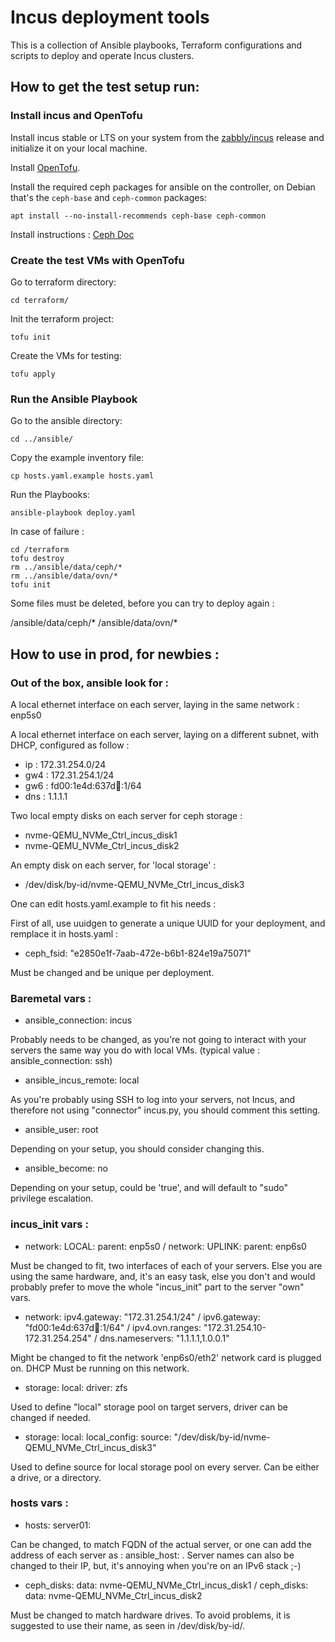 # Incus deployment tools

This is a collection of Ansible playbooks, Terraform configurations and scripts to deploy and operate Incus clusters.

## How to get the test setup run:

### Install incus and OpenTofu
Install incus stable or LTS on your system from the [zabbly/incus](https://github.com/zabbly/incus) release and initialize it on your local machine.

Install [OpenTofu](https://opentofu.org/docs/intro/install/).

Install the required ceph packages for ansible on the controller, on Debian that's the `ceph-base` and `ceph-common` packages:
```
apt install --no-install-recommends ceph-base ceph-common
```
Install instructions : [Ceph Doc](https://docs.ceph.com/en/latest/install/get-packages/)


### Create the test VMs with OpenTofu
Go to terraform directory:
```
cd terraform/
```

Init the terraform project:
```
tofu init
```

Create the VMs for testing:
```
tofu apply
```

### Run the Ansible Playbook
Go to the ansible directory:
```
cd ../ansible/
```

Copy the example inventory file:
```
cp hosts.yaml.example hosts.yaml
```

Run the Playbooks:
```
ansible-playbook deploy.yaml
```

In case of failure : 

```
cd /terraform
tofu destroy
rm ../ansible/data/ceph/*
rm ../ansible/data/ovn/*
tofu init
```

Some files must be deleted, before you can try to deploy again : 

/ansible/data/ceph/*
/ansible/data/ovn/*


## How to use in prod, for newbies : 

### Out of the box, ansible look for : 

A local ethernet interface on each server, laying in the same network : enp5s0

A local ethernet interface on each server, laying on a different subnet, with DHCP, configured as follow : 


  - ip : 172.31.254.0/24
  - gw4 : 172.31.254.1/24
  - gw6 : fd00:1e4d:637d:1234::1/64
  - dns : 1.1.1.1

Two local empty disks on each server for ceph storage : 

  - nvme-QEMU_NVMe_Ctrl_incus_disk1
  - nvme-QEMU_NVMe_Ctrl_incus_disk2

An empty disk on each server, for 'local storage' : 

  - /dev/disk/by-id/nvme-QEMU_NVMe_Ctrl_incus_disk3

One can edit hosts.yaml.example to fit his needs : 

First of all, use uuidgen to generate a unique UUID for your deployment, and remplace it in hosts.yaml : 

  - ceph_fsid: "e2850e1f-7aab-472e-b6b1-824e19a75071"

Must be changed and be unique per deployment.

  ### Baremetal vars : 

  - ansible_connection: incus


Probably needs to be changed, as you're not going to interact with your servers the same way you do with local VMs.
(typical value : ansible_connection: ssh)

  - ansible_incus_remote: local


As you're probably using SSH to log into your servers, not Incus, and therefore not using "connector" incus.py, you should comment this setting.

  - ansible_user: root


Depending on your setup, you should consider changing this.

  - ansible_become: no


Depending on your setup, could be 'true', and will default to "sudo" privilege escalation.

  ### incus_init vars :

  -  network: LOCAL: parent: enp5s0 / network: UPLINK: parent: enp6s0


Must be changed to fit, two interfaces of each of your servers. Else you are using the same hardware, and, it's an easy task, else you don't and would probably prefer to move the whole "incus_init" part to the server "own" vars.


  - network: ipv4.gateway: "172.31.254.1/24" / ipv6.gateway: "fd00:1e4d:637d:1234::1/64" / ipv4.ovn.ranges: "172.31.254.10-172.31.254.254" / dns.nameservers: "1.1.1.1,1.0.0.1"


Might be changed to fit the network 'enp6s0/eth2' network card is plugged on. DHCP Must be running on this network.

  - storage: local: driver: zfs


Used to define "local" storage pool on target servers, driver can be changed if needed.


  - storage: local: local_config: source: "/dev/disk/by-id/nvme-QEMU_NVMe_Ctrl_incus_disk3"


Used to define source for local storage pool on every server. Can be either a drive, or a directory.


  ### hosts vars : 

  - hosts: server01:


Can be changed, to match FQDN of the actual server, or one can add the address of each server as : ansible_host: <ip address>.
Server names can also be changed to their IP, but, it's annoying when you're on an IPv6 stack ;-)


  -  ceph_disks: data: nvme-QEMU_NVMe_Ctrl_incus_disk1 / ceph_disks: data: nvme-QEMU_NVMe_Ctrl_incus_disk2


Must be changed to match hardware drives. To avoid problems, it is suggested to use their name, as seen in /dev/disk/by-id/.

